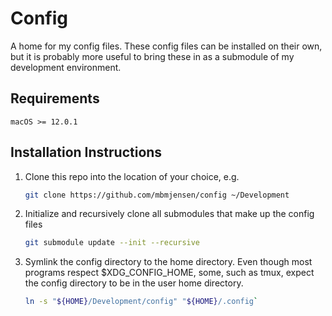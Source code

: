 # Config

A home for my config files. These config files can be installed on their own, but it is probably more useful to bring these in as a submodule of my development environment.

## Requirements

```
macOS >= 12.0.1
```

## Installation Instructions

1. Clone this repo into the location of your choice, e.g.
   ```zsh
   git clone https://github.com/mbmjensen/config ~/Development
   ```

2. Initialize and recursively clone all submodules that make up the config files
   ```zsh
   git submodule update --init --recursive
   ```

3. Symlink the config directory to the home directory. Even though most programs respect $XDG_CONFIG_HOME, some, such as tmux, expect the config directory to be in the user home directory.
   ```zsh
   ln -s "${HOME}/Development/config" "${HOME}/.config`
   ```

